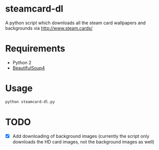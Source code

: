 steamcard-dl
===============================

A python script which downloads all the steam card wallpapers and backgrounds via http://www.steam.cards/

Requirements
===============================

- Python 2
- [BeautifulSoup4](http://www.crummy.com/software/BeautifulSoup/)

Usage
===
```sh
python steamcard-dl.py
```

TODO
===============================

- [x] Add downloading of background images (currently the script only downloads the HD card images, not the background images as well)
